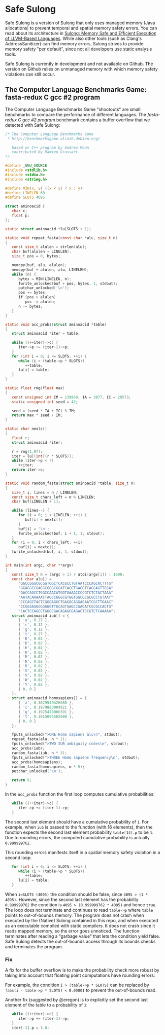# Safe Sulong

Safe Sulong is a version of Sulong that only uses managed memory (Java allocations)
to prevent temporal and spatial memory safety errors. You can read about
its architecture in
[Sulong: Memory Safe and Efficient Execution of LLVM-Based Languages](http://ssw.jku.at/General/Staff/ManuelRigger/ECOOP16-DS.pdf).
While also other tools (such as Clang's AddressSanitizer) can find memory
errors, Sulong strives to provide memory safety "per default", since not
all developers use static analysis tools.

Safe Sulong is currently in development and not available on Github. The version
on Github relies on unmanaged memory with which memory safety violations
can still occur.

## The Computer Language Benchmarks Game: fasta-redux C gcc #2 program

The Computer Language Benchmarks Game "shootouts" are small benchmarks
to compare the performance of different languages. The
_fasta-redux C gcc #2 program_
benchmark contains a buffer overflow that we detected with Safe Sulong:

```c
/* The Computer Language Benchmarks Game
 * http://benchmarksgame.alioth.debian.org/

   based on C++ program by Andrew Moon
   contributed by Damien Grassart
*/

#define _GNU_SOURCE
#include <stdlib.h>
#include <stdio.h>
#include <string.h>

#define MIN(x, y) ((x < y) ? x : y)
#define LINELEN 60
#define SLOTS 4095

struct aminoacid {
   char c;
   float p;
};

static struct aminoacid *lu[SLOTS + 1];

static void repeat_fasta(const char *alu, size_t n)
{
   const size_t alulen = strlen(alu);
   char buf[alulen + LINELEN];
   size_t pos = 0, bytes;

   memcpy(buf, alu, alulen);
   memcpy(buf + alulen, alu, LINELEN);
   while (n) {
      bytes = MIN(LINELEN, n);
      fwrite_unlocked(buf + pos, bytes, 1, stdout);
      putchar_unlocked('\n');
      pos += bytes;
      if (pos > alulen)
         pos -= alulen;
      n -= bytes;
   }
}

static void acc_probs(struct aminoacid *table)
{
   struct aminoacid *iter = table;

   while ((++iter)->c) {
      iter->p += (iter-1)->p;
   }
   for (int i = 0; i <= SLOTS; ++i) {
      while (i > (table->p * SLOTS))
         ++table;
      lu[i] = table;
   }
}

static float rng(float max)
{
   const unsigned int IM = 139968, IA = 3877, IC = 29573;
   static unsigned int seed = 42;

   seed = (seed * IA + IC) % IM;
   return max * seed / IM;
}

static char nextc()
{
   float r;
   struct aminoacid *iter;

   r = rng(1.0f);
   iter = lu[(int)(r * SLOTS)];
   while (iter->p < r)
      ++iter;
   return iter->c;
}

static void random_fasta(struct aminoacid *table, size_t n)
{
   size_t i, lines = n / LINELEN;
   const size_t chars_left = n % LINELEN;
   char buf[LINELEN + 1];

   while (lines--) {
      for (i = 0; i < LINELEN; ++i) {
         buf[i] = nextc();
      }
      buf[i] = '\n';
      fwrite_unlocked(buf, i + 1, 1, stdout);
   }
   for (i = 0; i < chars_left; ++i)
      buf[i] = nextc();
   fwrite_unlocked(buf, i, 1, stdout);
}

int main(int argc, char **argv)
{
   const size_t n = (argc > 1) ? atoi(argv[1]) : 1000;
   const char alu[] =
      "GGCCGGGCGCGGTGGCTCACGCCTGTAATCCCAGCACTTTG"
      "GGAGGCCGAGGCGGGCGGATCACCTGAGGTCAGGAGTTCGA"
      "GACCAGCCTGGCCAACATGGTGAAACCCCGTCTCTACTAAA"
      "AATACAAAAATTAGCCGGGCGTGGTGGCGCGCGCCTGTAAT"
      "CCCAGCTACTCGGGAGGCTGAGGCAGGAGAATCGCTTGAAC"
      "CCGGGAGGCGGAGGTTGCAGTGAGCCGAGATCGCGCCACTG"
      "CACTCCAGCCTGGGCGACAGAGCGAGACTCCGTCTCAAAAA";
   struct aminoacid iub[] = {
      { 'a', 0.27 },
      { 'c', 0.12 },
      { 'g', 0.12 },
      { 't', 0.27 },
      { 'B', 0.02 },
      { 'D', 0.02 },
      { 'H', 0.02 },
      { 'K', 0.02 },
      { 'M', 0.02 },
      { 'N', 0.02 },
      { 'R', 0.02 },
      { 'S', 0.02 },
      { 'V', 0.02 },
      { 'W', 0.02 },
      { 'Y', 0.02 },
      { 0, 0 }
   };
   struct aminoacid homosapiens[] = {
      { 'a', 0.3029549426680 },
      { 'c', 0.1979883004921 },
      { 'g', 0.1975473066391 },
      { 't', 0.3015094502008 },
      { 0, 0 }
   };

   fputs_unlocked(">ONE Homo sapiens alu\n", stdout);
   repeat_fasta(alu, n * 2);
   fputs_unlocked(">TWO IUB ambiguity codes\n", stdout);
   acc_probs(iub);
   random_fasta(iub, n * 3);
   fputs_unlocked(">THREE Homo sapiens frequency\n", stdout);
   acc_probs(homosapiens);
   random_fasta(homosapiens, n * 5);
   putchar_unlocked('\n');

   return 0;
}
```

In the `acc_probs` function the first loop computes cumulative probabilities:

```c
   while ((++iter)->c) {
      iter->p += (iter-1)->p;
   }
```

The second last element should have a cumulative probability of `1`.
For example, when `iub` is passed to the function (with 16 elements),
then the function expects the second last element probability `table[14].p`
to be `1`. Due to rounding errors, the computed cumulative probability is
actually `0.999999762`.

This rounding errors manifests itself in a spatial memory safety violation
in a second loop:

```c
   for (int i = 0; i <= SLOTS; ++i) {
      while (i > (table->p * SLOTS))
         ++table;
      lu[i] = table;
   }
```

When `i=SLOTS (4095)` the condition should be false, since `4095 > (1 * 4095)`.
However, since the second last element has the probability `0.999999762` the condition
is `4095 > (0.999999762 * 4095)` and hence `true`. The loop does not terminate
and continues to read `table->p` where `table` points to out-of-bounds memory.
The program does not crash when executed by the (Native) Sulong contained
in this repo, and when executed as an executable compiled with static
compilers. It does not crash since it reads mapped memory, so the error
goes unnoticed. The function terminates after reading a "garbage
value" that lets the condition yield false. Safe Sulong detects the
out-of-bounds access through its bounds checks and terminates the program.

### Fix

A fix for the buffer overflow is to make the probability check more robust
by taking into account that floating point computations have rounding errors:

For example, the condition `i > (table->p * SLOTS)` can be replaced by
`fabs(i - table->p * SLOTS) < 0.00001` to prevent the out-of-bounds read.

Another fix (suggested by @eregon) is to explicitly set the second last element
of the table to a probability of `1`:

```c
   while ((++iter)->c) {
      iter->p += (iter-1)->p;
   }
   iter[-1].p = 1.0;
```
